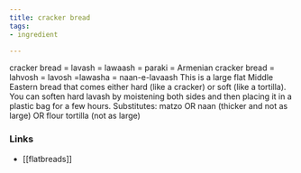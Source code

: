 ```yaml
---
title: cracker bread
tags:
- ingredient

---
```

cracker bread = lavash = lawaash = paraki = Armenian cracker bread = lahvosh = lavosh =lawasha = naan-e-lavaash This is a large flat Middle Eastern bread that comes either hard (like a cracker) or soft (like a tortilla). You can soften hard lavash by moistening both sides and then placing it in a plastic bag for a few hours. Substitutes: matzo OR naan (thicker and not as large) OR flour tortilla (not as large)

### Links

* [[flatbreads]]
